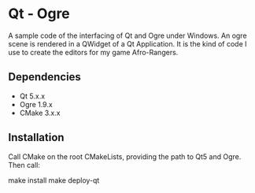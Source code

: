# Qt - Ogre

A sample code of the interfacing of Qt and Ogre under Windows.
An ogre scene is rendered in a QWidget of a Qt Application.
It is the kind of code I use to create the editors for my game Afro-Rangers.

## Dependencies
- Qt 5.x.x
- Ogre 1.9.x
- CMake 3.x.x

## Installation
Call CMake on the root CMakeLists, providing the path to Qt5 and Ogre.
Then call:

make install
make deploy-qt
